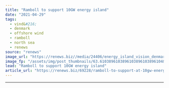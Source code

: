 ```yaml
---
title: "Ramboll to support 10GW energy island"
date: "2021-04-29"
tags: 
  - vind&#216;
  - denmark
  - offshore wind
  - ramboll
  - north sea
  - renews
source: "renews"
image_url: "https://renews.biz//media/24406/energy_island_vision_denmark_credit_vindo_consortium.jpeg?mode=crop&width=770&heightratio=0.6103896103896103896103896104&slimmage=true"
image_fp: "/assets/img/post_thumbnails/63.6103896103896103896103896104&slimmage=true"
lead: "Ramboll to support 10GW energy island"
article_url: "https://renews.biz/69228/ramboll-to-support-at-10gw-energy-island/"
---
```


---
